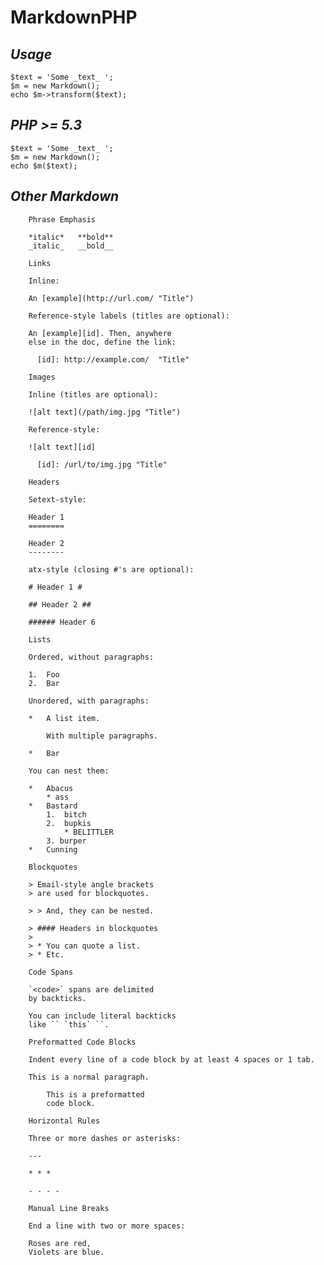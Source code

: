 MarkdownPHP
==

_Usage_
--
    $text = 'Some _text_ ';  
    $m = new Markdown();
    echo $m->transform($text);

_PHP >= 5.3_
--
    $text = 'Some _text_ ';
    $m = new Markdown();
    echo $m($text);


_Other Markdown_
--

        Phrase Emphasis

        *italic*   **bold**
        _italic_   __bold__

        Links

        Inline:

        An [example](http://url.com/ "Title")

        Reference-style labels (titles are optional):

        An [example][id]. Then, anywhere
        else in the doc, define the link:

          [id]: http://example.com/  "Title"

        Images

        Inline (titles are optional):

        ![alt text](/path/img.jpg "Title")

        Reference-style:

        ![alt text][id]

          [id]: /url/to/img.jpg "Title"

        Headers

        Setext-style:

        Header 1
        ========

        Header 2
        --------

        atx-style (closing #'s are optional):

        # Header 1 #

        ## Header 2 ##

        ###### Header 6

        Lists

        Ordered, without paragraphs:

        1.  Foo
        2.  Bar

        Unordered, with paragraphs:

        *   A list item.

            With multiple paragraphs.

        *   Bar

        You can nest them:

        *   Abacus
            * ass
        *   Bastard
            1.  bitch
            2.  bupkis
                * BELITTLER
            3. burper
        *   Cunning

        Blockquotes

        > Email-style angle brackets
        > are used for blockquotes.

        > > And, they can be nested.

        > #### Headers in blockquotes
        >
        > * You can quote a list.
        > * Etc.

        Code Spans

        `<code>` spans are delimited
        by backticks.

        You can include literal backticks
        like `` `this` ``.

        Preformatted Code Blocks

        Indent every line of a code block by at least 4 spaces or 1 tab.

        This is a normal paragraph.

            This is a preformatted
            code block.

        Horizontal Rules

        Three or more dashes or asterisks:

        ---

        * * *

        - - - -

        Manual Line Breaks

        End a line with two or more spaces:

        Roses are red,
        Violets are blue.